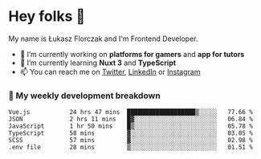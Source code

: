 # Hey folks 👋

My name is Łukasz Florczak and I'm Frontend Developer. 

- 🔭 I’m currently working on **platforms for gamers** and **app for tutors**
- 🌱 I’m currently learning **Nuxt 3** and **TypeScript**
- 📫 You can reach me on [Twitter](https://twitter.com/lukaszflorczak), [LinkedIn](https://pl.linkedin.com/in/lukasz-florczak) or [Instagram](https://instagram.com/lukaszflorczak)


### 🧮 My weekly development breakdown

<!--START_SECTION:waka-->

```text
Vue.js           24 hrs 47 mins  ███████████████████▒░░░░░   77.66 %
JSON             2 hrs 11 mins   █▓░░░░░░░░░░░░░░░░░░░░░░░   06.84 %
JavaScript       1 hr 50 mins    █▒░░░░░░░░░░░░░░░░░░░░░░░   05.78 %
TypeScript       58 mins         ▓░░░░░░░░░░░░░░░░░░░░░░░░   03.05 %
SCSS             57 mins         ▓░░░░░░░░░░░░░░░░░░░░░░░░   02.98 %
.env file        28 mins         ▒░░░░░░░░░░░░░░░░░░░░░░░░   01.51 %
```

<!--END_SECTION:waka-->

<!--
**lukaszflorczak/lukaszflorczak** is a ✨ _special_ ✨ repository because its `README.md` (this file) appears on your GitHub profile.

Here are some ideas to get you started:

- 🔭 I’m currently working on ...
- 🌱 I’m currently learning ...
- 👯 I’m looking to collaborate on ...
- 🤔 I’m looking for help with ...
- 💬 Ask me about ...
- 📫 How to reach me: ...
- 😄 Pronouns: ...
- ⚡ Fun fact: ...
-->
